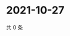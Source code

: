 # 2021-10-27

共 0 条

<!-- BEGIN WEIBO -->
<!-- 最后更新时间 Wed Oct 27 2021 19:00:56 GMT+0800 (China Standard Time) -->

<!-- END WEIBO -->
